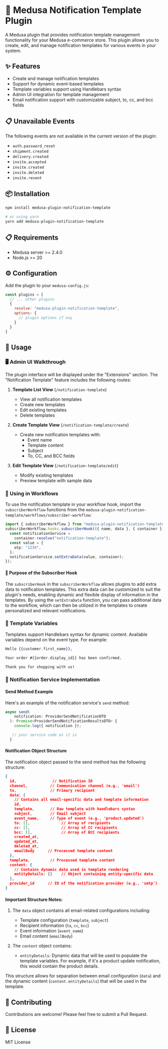# 📧 Medusa Notification Template Plugin

A Medusa plugin that provides notification template management functionality for your Medusa e-commerce store. This plugin allows you to create, edit, and manage notification templates for various events in your system.

## ✨ Features

- Create and manage notification templates
- Support for dynamic event-based templates
- Template variables support using Handlebars syntax
- Admin UI integration for template management
- Email notification support with customizable subject, to, cc, and bcc fields

## 📋 Unavailable Events

The following events are not available in the current version of the plugin:

- `auth.password_reset`
- `shipment.created`
- `delivery.created`
- `invite.accepted`
- `invite.created`
- `invite.deleted`
- `invite.resent`


## 📦 Installation

```bash
npm install medusa-plugin-notification-template

# or using yarn
yarn add medusa-plugin-notification-template
```

## 📋 Requirements

- Medusa server >= 2.4.0
- Node.js >= 20

## ⚙️ Configuration

Add the plugin to your `medusa-config.js`:

```js
const plugins = [
  // ... other plugins
  {
    resolve: "medusa-plugin-notification-template",
    options: {
      // plugin options if any
    }
  }
]
```

## 🚀 Usage

### 🖥️ Admin UI Walkthrough

The plugin interface will be displayed under the "Extensions" section. The "Notification Template" feature includes the following routes:

1. **Template List View** (`/notification-template`)
   - View all notification templates
   - Create new templates
   - Edit existing templates
   - Delete templates

2. **Create Template View** (`/notification-template/create`)
   - Create new notification templates with:
     - Event name
     - Template content
     - Subject
     - To, CC, and BCC fields

3. **Edit Template View** (`/notification-template/edit`)
   - Modify existing templates
   - Preview template with sample data

### 🔄 Using in Workflows

To use the notification template in your workflow hook, import the `subscriberWorkflow` functions from the `medusa-plugin-notification-template/workflows/subscriber-workflow`:

```typescript
import { subscriberWorkflow } from "medusa-plugin-notification-template/workflows/subscriber-workflow";
subscriberWorkflow.hooks.subscriberHook(({ name, data }, { container }) => {
  const notificationService =
    container.resolve("notification-template");
  const value = {
    otp: "1234",
  };
  notificationService.setExtraData(value, container);
});
```

#### 🎯 Purpose of the Subscriber Hook

The `subscriberHook` in the `subscriberWorkflow` allows plugins to add extra data to notification templates. This extra data can be customized to suit the plugin's needs, enabling dynamic and flexible display of information in the templates. By using the `setExtraData` function, you can pass additional data to the workflow, which can then be utilized in the templates to create personalized and relevant notifications.

### 📝 Template Variables

Templates support Handlebars syntax for dynamic content. Available variables depend on the event type. For example:

```handlebars
Hello {{customer.first_name}},

Your order #{{order.display_id}} has been confirmed.

Thank you for shopping with us!
```

### 📧 Notification Service Implementation

#### Send Method Example
Here's an example of the notification service's `send` method:

```typescript
async send(
    notification: ProviderSendNotificationDTO
  ): Promise<ProviderSendNotificationResultsDTO> {
    console.log({ notification });

   // your service code as it is
  }
```

#### Notification Object Structure

The notification object passed to the send method has the following structure:
```json
{
  id,                // Notification ID
  channel,          // Communication channel (e.g., 'email')
  to,               // Primary recipient
  data: {
    // Contains all email-specific data and template information
    id,
    template,       // Raw template with handlebars syntax
    subject,        // Email subject
    event_name,     // Type of event (e.g., 'product.updated')
    to: [],              // Array of recipients
    cc: [],              // Array of CC recipients
    bcc: [],             // Array of BCC recipients
    created_at,
    updated_at,
    deleted_at,
    emailBody      // Processed template content
  },
  template,         // Processed template content
  content: {
    // Contains dynamic data used in template rendering
    entityDetails: {}    // Object containing entity-specific data
  },
  provider_id      // ID of the notification provider (e.g., 'smtp')
}
```

#### Important Structure Notes:

1. The `data` object contains all email-related configurations including:
   - Template configuration (`template`, `subject`)
   - Recipient information (`to`, `cc`, `bcc`)
   - Event information (`event_name`)
   - Email content (`emailBody`)

2. The `content` object contains:
   - `entityDetails`: Dynamic data that will be used to populate the template variables. For example, if it's a product update notification, this would contain the product details.

This structure allows for separation between email configuration (`data`) and the dynamic content (`content.entityDetails`) that will be used in the template.

## 🤝 Contributing

Contributions are welcome! Please feel free to submit a Pull Request.

## 📜 License

MIT License